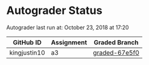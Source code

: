 # Autograder Status
Autograder last run at: October 23, 2018 at 17:20

| GitHub ID | Assignment | Graded Branch |
|-----------|------------|---------------|
| kingjustin10 | a3 | [graded-67e5f0](https://github.com/Fall2018COMP401-001/a3-kingjustin10/tree/graded-67e5f0) | 
